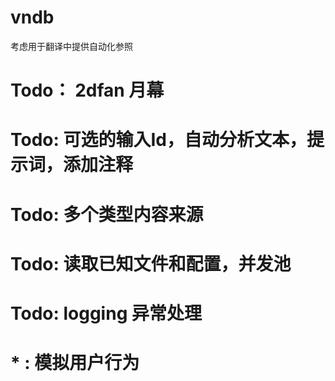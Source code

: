 # vndb
考虑用于翻译中提供自动化参照

# Todo： 2dfan 月幕
# Todo: 可选的输入Id，自动分析文本，提示词，添加注释
# Todo: 多个类型内容来源
# Todo: 读取已知文件和配置，并发池
# Todo: logging 异常处理
# * : 模拟用户行为